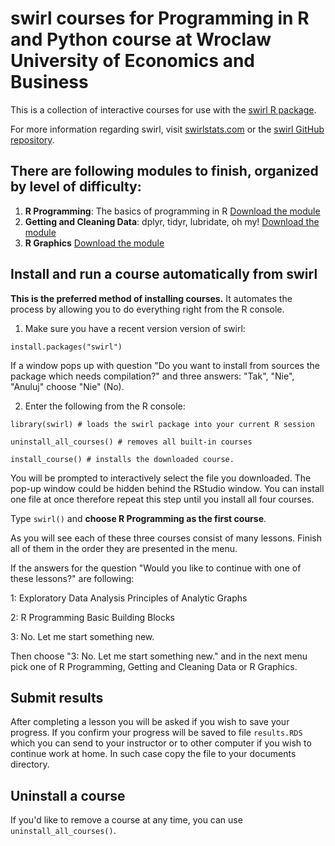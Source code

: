 # swirl courses for **Programming in R and Python** course at Wroclaw University of Economics and Business

This is a collection of interactive courses for use with the [swirl R package](http://swirlstats.com). 


For more information regarding swirl, visit [swirlstats.com](http://swirlstats.com) or the [swirl GitHub repository](https://github.com/swirldev/swirl).

## There are following modules to finish, **organized by level of difficulty**:


1. **R Programming**: The basics of programming in R [Download the module](https://github.com/IwoA/swirl_courses/raw/master/R_Programming.swc)
2. **Getting and Cleaning Data**: dplyr, tidyr, lubridate, oh my! [Download the module](https://github.com/IwoA/swirl_courses/raw/master/Getting_and_Cleaning_Data.swc)
3. **R Graphics** [Download the module](https://github.com/IwoA/swirl_courses/raw/master/R_Graphics.swc)



## Install and run a course automatically from swirl

**This is the preferred method of installing courses.** It automates the process by allowing you to do everything right from the R console.

1) Make sure you have a recent version version of swirl:

```
install.packages("swirl")
```
If a window pops up with question "Do you want to install from sources the package which needs compilation?" and three answers: "Tak", "Nie", "Anuluj" choose "Nie" (No).


2) Enter the following from the R console:

```
library(swirl) # loads the swirl package into your current R session
```
```
uninstall_all_courses() # removes all built-in courses
```

```
install_course() # installs the downloaded course. 
```
You will be prompted to interactively select the file you downloaded. The pop-up window could be hidden behind the RStudio window.
You can install one file at once therefore repeat this step until you install all four courses.

Type `swirl()` and **choose R Programming as the first course**.

As you will see each of these three courses consist of many lessons. Finish all of them in the order they are presented in the menu.



If the answers for the question "Would you like to continue with one of these lessons?" are following:

1: Exploratory Data Analysis Principles of Analytic Graphs

2: R Programming Basic Building Blocks

3: No. Let me start something new.

Then choose "3: No. Let me start something new." and in the next menu pick one of R Programming, Getting and Cleaning Data or R Graphics.





## Submit results

After completing a lesson you will be asked if you wish to save your progress. If you confirm your progress will be saved to file `results.RDS` which you can send to your instructor or to other computer if you wish to continue work at home. In such case copy the file to your documents directory.

## Uninstall a course

If you'd like to remove a course at any time, you can use `uninstall_all_courses()`.


